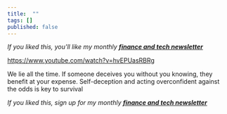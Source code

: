 ```yaml
---
title:  ""  
tags: []
published: false
---
```


*If you liked this, you'll like my monthly* ***[finance and tech newsletter](https://avoidboringpeople.substack.com/ "ABP")***

https://www.youtube.com/watch?v=hvEPUasRBRg

We lie all the time. If someone deceives you without you knowing, they benefit at your expense. Self-deception and acting overconfident against the odds is key to survival


*If you liked this, sign up for my monthly* ***[finance and tech newsletter](https://avoidboringpeople.substack.com/ "ABP")***
